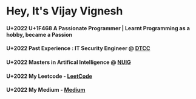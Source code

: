 # Hey, It's Vijay Vignesh

#### U+2022 U+1F468 A Passionate Programmer | Learnt Programming as a hobby, became a Passion
#### U+2022 Past Experience : IT Security Engineer @ [DTCC](https://www.dtcc.com/)
#### U+2022 Masters in Artifical Intelligence @ [NUIG](https://www.universityofgalway.ie/)
#### U+2022 My Leetcode - [LeetCode](https://leetcode.com/vijayvigneshgg/)
#### U+2022 My Medium - [Medium](https://medium.com/@vijayvigneshgg)
